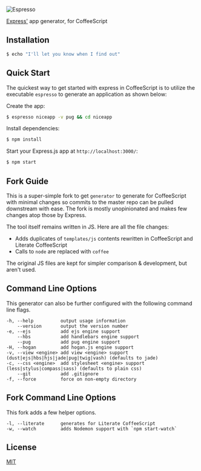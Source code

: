 ![Espresso](https://github.com/izuchukwu/espresso/master/espresso.svg)

[Express'](https://www.npmjs.com/package/express) app generator, for CoffeeScript

## Installation

```sh
$ echo "I'll let you know when I find out"
```

## Quick Start

The quickest way to get started with express in CoffeeScript is to utilize the executable `espresso` to generate an application as shown below:

Create the app:

```bash
$ espresso niceapp -v pug && cd niceapp
```

Install dependencies:

```bash
$ npm install
```

Start your Express.js app at `http://localhost:3000/`:

```bash
$ npm start
```

## Fork Guide

This is a super-simple fork to get `generator` to generate for CoffeeScript with minimal changes so commits to the master repo can be pulled downstream with ease. The fork is mostly unopinionated and makes few changes atop those by Express.

The tool itself remains written in JS. Here are all the file changes:
- Adds duplicates of `templates/js` contents rewritten in CoffeeScript and Literate CoffeeScript
- Calls to `node` are replaced with `coffee`


The original JS files are kept for simpler comparison & development, but aren't used.

## Command Line Options

This generator can also be further configured with the following command line flags.

    -h, --help          output usage information
        --version       output the version number
    -e, --ejs           add ejs engine support
        --hbs           add handlebars engine support
        --pug           add pug engine support
    -H, --hogan         add hogan.js engine support
    -v, --view <engine> add view <engine> support (dust|ejs|hbs|hjs|jade|pug|twig|vash) (defaults to jade)
    -c, --css <engine>  add stylesheet <engine> support (less|stylus|compass|sass) (defaults to plain css)
        --git           add .gitignore
    -f, --force         force on non-empty directory

## Fork Command Line Options

This fork adds a few helper options.

	-l, --literate		generates for Literate CoffeeScript
	-w, --watch			adds Nodemon support with `npm start-watch`

## License

[MIT](LICENSE)
